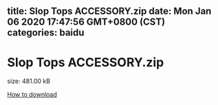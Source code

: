 
title: Slop Tops ACCESSORY.zip
date: Mon Jan 06 2020 17:47:56 GMT+0800 (CST)    
categories: baidu
---

# Slop Tops ACCESSORY.zip
size: 481.00 kB
 
 

[How to download](https://bpcam.bemobtrk.com/go/2ceec3aa-1ca2-46d6-b9ff-aaa5c184517c?jno=763)